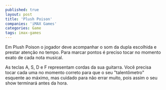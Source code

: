 ```yaml
---
published: true
layout: post
title: 'Plush Poison'
companies: 'iMAX Games'
categories: Game
tags: imax-games
---
```

Em Plush Poison o jogador deve acompanhar o som da dupla escolhida e prestar aten&ccedil;&atilde;o no tempo. Para marcar pontos &eacute; preciso tocar no momento exato de cada nota musical.

As teclas A, S, D e F representam cordas da sua guitarra. Voc&ecirc; precisa tocar cada uma no momento correto para que o seu &quot;talent&ocirc;metro&quot; esquente ao m&aacute;ximo, mas cuidado para n&atilde;o errar muito, pois assim o seu show terminar&aacute; antes da hora.